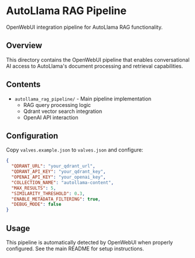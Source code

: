 # AutoLlama RAG Pipeline

OpenWebUI integration pipeline for AutoLlama RAG functionality.

## Overview

This directory contains the OpenWebUI pipeline that enables conversational AI access to AutoLlama's document processing and retrieval capabilities.

## Contents

- `autollama_rag_pipeline/` - Main pipeline implementation
  - RAG query processing logic
  - Qdrant vector search integration
  - OpenAI API interaction

## Configuration

Copy `valves.example.json` to `valves.json` and configure:

```json
{
  "QDRANT_URL": "your_qdrant_url",
  "QDRANT_API_KEY": "your_qdrant_key", 
  "OPENAI_API_KEY": "your_openai_key",
  "COLLECTION_NAME": "autollama-content",
  "MAX_RESULTS": 5,
  "SIMILARITY_THRESHOLD": 0.3,
  "ENABLE_METADATA_FILTERING": true,
  "DEBUG_MODE": false
}
```

## Usage

This pipeline is automatically detected by OpenWebUI when properly configured. See the main README for setup instructions.